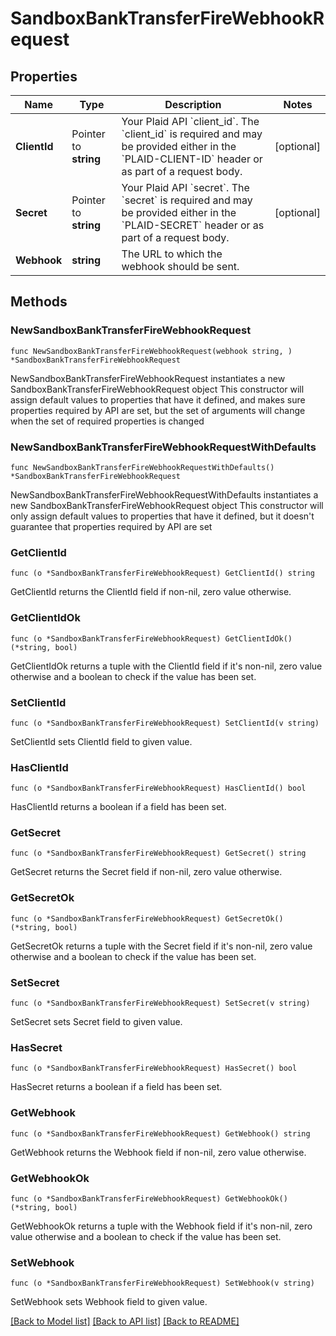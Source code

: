 # SandboxBankTransferFireWebhookRequest

## Properties

Name | Type | Description | Notes
------------ | ------------- | ------------- | -------------
**ClientId** | Pointer to **string** | Your Plaid API &#x60;client_id&#x60;. The &#x60;client_id&#x60; is required and may be provided either in the &#x60;PLAID-CLIENT-ID&#x60; header or as part of a request body. | [optional] 
**Secret** | Pointer to **string** | Your Plaid API &#x60;secret&#x60;. The &#x60;secret&#x60; is required and may be provided either in the &#x60;PLAID-SECRET&#x60; header or as part of a request body. | [optional] 
**Webhook** | **string** | The URL to which the webhook should be sent. | 

## Methods

### NewSandboxBankTransferFireWebhookRequest

`func NewSandboxBankTransferFireWebhookRequest(webhook string, ) *SandboxBankTransferFireWebhookRequest`

NewSandboxBankTransferFireWebhookRequest instantiates a new SandboxBankTransferFireWebhookRequest object
This constructor will assign default values to properties that have it defined,
and makes sure properties required by API are set, but the set of arguments
will change when the set of required properties is changed

### NewSandboxBankTransferFireWebhookRequestWithDefaults

`func NewSandboxBankTransferFireWebhookRequestWithDefaults() *SandboxBankTransferFireWebhookRequest`

NewSandboxBankTransferFireWebhookRequestWithDefaults instantiates a new SandboxBankTransferFireWebhookRequest object
This constructor will only assign default values to properties that have it defined,
but it doesn't guarantee that properties required by API are set

### GetClientId

`func (o *SandboxBankTransferFireWebhookRequest) GetClientId() string`

GetClientId returns the ClientId field if non-nil, zero value otherwise.

### GetClientIdOk

`func (o *SandboxBankTransferFireWebhookRequest) GetClientIdOk() (*string, bool)`

GetClientIdOk returns a tuple with the ClientId field if it's non-nil, zero value otherwise
and a boolean to check if the value has been set.

### SetClientId

`func (o *SandboxBankTransferFireWebhookRequest) SetClientId(v string)`

SetClientId sets ClientId field to given value.

### HasClientId

`func (o *SandboxBankTransferFireWebhookRequest) HasClientId() bool`

HasClientId returns a boolean if a field has been set.

### GetSecret

`func (o *SandboxBankTransferFireWebhookRequest) GetSecret() string`

GetSecret returns the Secret field if non-nil, zero value otherwise.

### GetSecretOk

`func (o *SandboxBankTransferFireWebhookRequest) GetSecretOk() (*string, bool)`

GetSecretOk returns a tuple with the Secret field if it's non-nil, zero value otherwise
and a boolean to check if the value has been set.

### SetSecret

`func (o *SandboxBankTransferFireWebhookRequest) SetSecret(v string)`

SetSecret sets Secret field to given value.

### HasSecret

`func (o *SandboxBankTransferFireWebhookRequest) HasSecret() bool`

HasSecret returns a boolean if a field has been set.

### GetWebhook

`func (o *SandboxBankTransferFireWebhookRequest) GetWebhook() string`

GetWebhook returns the Webhook field if non-nil, zero value otherwise.

### GetWebhookOk

`func (o *SandboxBankTransferFireWebhookRequest) GetWebhookOk() (*string, bool)`

GetWebhookOk returns a tuple with the Webhook field if it's non-nil, zero value otherwise
and a boolean to check if the value has been set.

### SetWebhook

`func (o *SandboxBankTransferFireWebhookRequest) SetWebhook(v string)`

SetWebhook sets Webhook field to given value.



[[Back to Model list]](../README.md#documentation-for-models) [[Back to API list]](../README.md#documentation-for-api-endpoints) [[Back to README]](../README.md)


